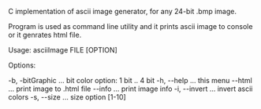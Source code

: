 
C implementation of ascii image generator, for any 24-bit .bmp image.

Program is used as command line utility and it prints ascii image to console or it genrates html file.

	  
Usage: asciiImage FILE [OPTION]
 
Options:

 -b, -bitGraphic    ... bit color option: 1 bit .. 4 bit
 -h, --help         ... this menu
 --html             ... print image to .html file
 --info             ... print image info
 -i, --invert       ... invert ascii colors
 -s, --size         ... size option [1-10]

